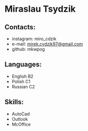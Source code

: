 # Miraslau Tsydzik

## Contacts: 
* instagram: miro_cdzik
* e-mail: mirek.cydzik97@gmail.com
* github: mkwpog
## Languages:
* English B2
*  Polish C1 
* Russian C2
## Skills:
* AutoCad
* Outlook
* McOffice

